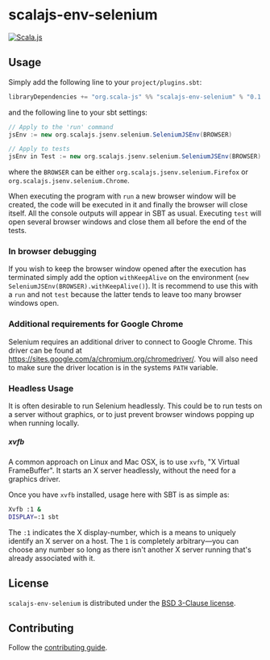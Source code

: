 # scalajs-env-selenium

[![Scala.js](https://www.scala-js.org/assets/badges/scalajs-0.6.6.svg)](https://www.scala-js.org/)

## Usage
Simply add the following line to your `project/plugins.sbt`:
```scala
libraryDependencies += "org.scala-js" %% "scalajs-env-selenium" % "0.1.1"
```
and the following line to your sbt settings:
```scala
// Apply to the 'run' command
jsEnv := new org.scalajs.jsenv.selenium.SeleniumJSEnv(BROWSER)

// Apply to tests
jsEnv in Test := new org.scalajs.jsenv.selenium.SeleniumJSEnv(BROWSER)
```
where the `BROWSER` can be either `org.scalajs.jsenv.selenium.Firefox` or
`org.scalajs.jsenv.selenium.Chrome`.

When executing the program with `run` a new browser window will be created,
the code will be executed in it and finally the browser will close itself.
All the console outputs will appear in SBT as usual. Executing `test` will open
several browser windows and close them all before the end of the tests.

### In browser debugging
If you wish to keep the browser window opened after the execution has terminated simply
add the option `withKeepAlive` on the environment (`new SeleniumJSEnv(BROWSER).withKeepAlive()`).
It is recommend to use this with a `run` and not `test` because the latter tends
to leave too many browser windows open.

### Additional requirements for Google Chrome
Selenium requires an additional driver to connect to Google Chrome.
This driver can be found at https://sites.google.com/a/chromium.org/chromedriver/.
You will also need to make sure the driver location is in the systems `PATH` variable.

### Headless Usage
It is often desirable to run Selenium headlessly.
This could be to run tests on a server without graphics, or to just prevent browser
windows popping up when running locally.

##### xvfb
A common approach on Linux and Mac OSX, is to use `xvfb`, "X Virtual FrameBuffer".
It starts an X server headlessly, without the need for a graphics driver.

Once you have `xvfb` installed, usage here with SBT is as simple as:
```sh
Xvfb :1 &
DISPLAY=:1 sbt
```

The `:1` indicates the X display-number, which is a means to uniquely identify an
X server on a host. The `1` is completely arbitrary—you can choose any number so
long as there isn't another X server running that's already associated with it.

## License

`scalajs-env-selenium` is distributed under the
[BSD 3-Clause license](./LICENSE).

## Contributing

Follow the [contributing guide](./CONTRIBUTING.md).
